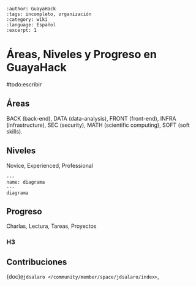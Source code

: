 ```{post} 2023-06-30
:author: GuayaHack
:tags: incompleto, organización
:category: wiki
:language: Español
:excerpt: 1
```

# Áreas, Niveles y Progreso en GuayaHack

#todo:escribir

## Áreas

BACK (back-end), DATA (data-analysis), FRONT (front-end), INFRA (infrastructure), SEC (security), MATH (scientific computing), SOFT (soft skills).

## Niveles

Novice, Experienced, Professional


```{figure} template.md-data/tux.png
---
name: diagrama
---
diagrama
```

## Progreso

Charlas, Lectura, Tareas, Proyectos

### H3

## Contribuciones 

{doc}`@jdsalaro </community/member/space/jdsalaro/index>`,

